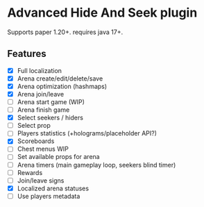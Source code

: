 # Advanced Hide And Seek plugin

Supports paper 1.20+. requires java 17+.

## Features
- [x] Full localization
- [x] Arena create/edit/delete/save
- [x] Arena optimization (hashmaps)
- [X] Arena join/leave
- [ ] Arena start game (WIP)
- [ ] Arena finish game
- [X] Select seekers / hiders
- [ ] Select prop
- [ ] Players statistics (+holograms/placeholder API?)
- [X] Scoreboards
- [ ] Chest menus WIP
- [ ] Set available props for arena
- [ ] Arena timers (main gameplay loop, seekers blind timer)
- [ ] Rewards
- [ ] Join/leave signs
- [X] Localized arena statuses
- [ ] Use players metadata